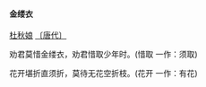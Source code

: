 #### 金缕衣

[杜秋娘](https://so.gushiwen.cn/authorv_fac95d24ffdd.aspx) [〔唐代〕](https://so.gushiwen.cn/shiwens/default.aspx?cstr=唐代)

劝君莫惜金缕衣，劝君惜取少年时。(惜取 一作：须取)

花开堪折直须折，莫待无花空折枝。(花开 一作：有花)